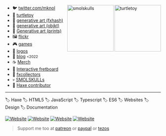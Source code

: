 <a href="https://turtletoy.net/user/markknol"><img height="150" width="150" alt="turtletoy" align=right src="https://turtletoy.net/thumbnail/68ef188d1f.jpg"/></a>
<a href="https://smolskulls.xyz"><img height="150" width="150" alt="smolskulls" align=right src="https://smolskulls.xyz/images/smolskull-idle-animation.gif"/></a>

* 🐦 [twitter.com/mknol](https://twitter.com/mknol)
* 🐢 [turtletoy](https://turtletoy.net/user/markknol)
* 🎨 [generative art (fxhash)](https://fxhash.xyz/u/markknol)
* 🎨 [generative art (objkt)](https://objkt.com/@markknol)
* 🎨 [Generative art (prints)](https://www.curioos.com/markknol)
* 🖼 [flickr](https://flickr.com/markknol)
* 🎮 [games](https://games.stroep.nl)
* 📔 [logos](https://logos.stroep.nl)
* 📗 [blog](https://blog.stroep.nl) <small>&lt;2022</small>
* ☕ [Merch](https://www.redbubble.com/people/markknolart/shop)
* 🎸 [Interactive fretboard](https://interactive-fretboard.com)
* 🧹 [fxcollectors](https://fxcollectors.xyz)
* 💀 [SMOLSKULLs](https://smolskulls.xyz)
* 📙 [Haxe contributor](https://haxe.org)
---
🏷️ Haxe 🏷️ HTML5 🏷️ JavaScript 🏷️ Typescript 🏷️ ES6 🏷️ Websites 🏷️ Design 🏷️ Documentation

[![Website](https://img.shields.io/website?label=blog.stroep.nl&style=for-the-badge&url=https%3A%2F%2Fblog.stroep.nl)](https://blog.stroep.nl) 
[![Website](https://img.shields.io/website?label=interactive-fretboard.com&style=for-the-badge&url=https%3A%2F%2Finteractive-fretboard.com)](https://interactive-fretboard.com) 
[![Website](https://img.shields.io/website?label=SMOLSKULLs.xyz&style=for-the-badge&url=https%3A%2F%2Fsmolskulls.xyz)](https://smolskulls.xyz) 
[![Website](https://img.shields.io/website?label=fxcollectors.xyz&style=for-the-badge&url=https%3A%2F%2Fsmolskulls.xyz)](https://fxcollectors.xyz) 

> Support me too at [patreon](https://patreon.com/markknol) or [paypal](http://paypal.me/markknol) or [tezos](https://tezos-share.stroep.nl/?id=kZ5yl)

